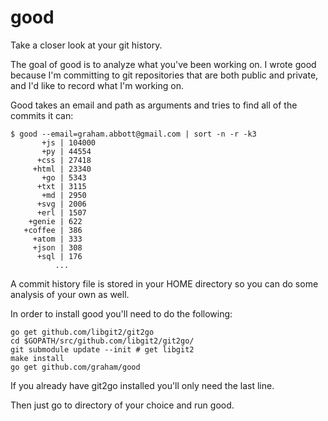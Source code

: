 good
====

Take a closer look at your git history.

The goal of good is to analyze what you've been working on. I wrote good because I'm committing to git repositories that are both public and private, and I'd like to record what I'm working on.

Good takes an email and path as arguments and tries to find all of the commits it can:

	$ good --email=graham.abbott@gmail.com | sort -n -r -k3
           +js | 104000
           +py | 44554
          +css | 27418
         +html | 23340
           +go | 5343
          +txt | 3115
           +md | 2950
          +svg | 2006
          +erl | 1507
        +genie | 622
       +coffee | 386
         +atom | 333
         +json | 308
          +sql | 176
              ...
              
A commit history file is stored in your HOME directory so you can do some analysis of your own as well.

In order to install good you'll need to do the following:

    go get github.com/libgit2/git2go
    cd $GOPATH/src/github.com/libgit2/git2go/
    git submodule update --init # get libgit2
    make install
    go get github.com/graham/good
    
If you already have git2go installed you'll only need the last line.

Then just go to directory of your choice and run good.